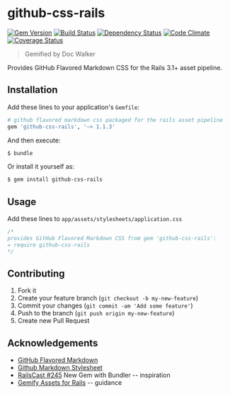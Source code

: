 # github-css-rails
[![Gem Version](https://badge.fury.io/rb/github-css-rails.png)](http://badge.fury.io/rb/github-css-rails)
[![Build Status](https://travis-ci.org/jhx/gem-github-css-rails.png?branch=master)](https://travis-ci.org/jhx/gem-github-css-rails)
[![Dependency Status](https://gemnasium.com/jhx/gem-github-css-rails.png)](https://gemnasium.com/jhx/gem-github-css-rails)
[![Code Climate](https://codeclimate.com/github/jhx/gem-github-css-rails.png)](https://codeclimate.com/github/jhx/gem-github-css-rails)
[![Coverage Status](https://coveralls.io/repos/jhx/gem-github-css-rails/badge.png)](https://coveralls.io/r/jhx/gem-github-css-rails)

> Gemified by Doc Walker

Provides GitHub Flavored Markdown CSS for the Rails 3.1+ asset pipeline.

## Installation

Add these lines to your application's `Gemfile`:

```rb
# github flavored markdown css packaged for the rails asset pipeline
gem 'github-css-rails', '~> 1.1.3'
```

And then execute:

```sh
$ bundle
```

Or install it yourself as:

```sh
$ gem install github-css-rails
```

## Usage

Add these lines to `app/assets/stylesheets/application.css`

```css
/*
provides GitHub Flavored Markdown CSS from gem 'github-css-rails':
= require github-css-rails
*/
```

## Contributing

1. Fork it
2. Create your feature branch (`git checkout -b my-new-feature`)
3. Commit your changes (`git commit -am 'Add some feature'`)
4. Push to the branch (`git push origin my-new-feature`)
5. Create new Pull Request

## Acknowledgements

- [GitHub Flavored Markdown](https://help.github.com/articles/github-flavored-markdown)
- [Github Markdown Stylesheet](https://gist.github.com/tuzz/3331384)
- [RailsCast #245](http://railscasts.com/episodes/245-new-gem-with-bundler) New Gem with Bundler -- inspiration
- [Gemify Assets for Rails](http://prioritized.net/blog/gemify-assets-for-rails/) -- guidance
